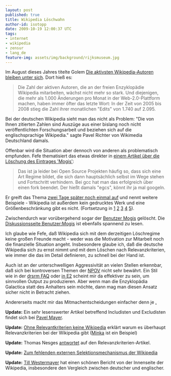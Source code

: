 ```yaml
---
layout: post
published: true
title: Wikipedia Löschwahn
author-id: isotopp
date: 2009-10-19 12:00:37 UTC
tags:
- internet
- wikipedia
- zensur
- lang_de
feature-img: assets/img/background/rijksmuseum.jpg
---
```

Im August dieses Jahres titelte Golem 
[Die aktivsten Wikipedia-Autoren bleiben unter sich](http://www.golem.de/0908/69071.html). Dort hieß es: 

> Die Zahl der aktiven Autoren, die an der freien Enzyklopädie Wikipedia
> mitarbeiten, wächst nicht mehr so stark. Und diejenigen, die mehr als
> 1.000 Änderungen pro Monat in der Web-2.0-Plattform machen, haben immer
> öfter das letzte Wort: In der Zeit von 2005 bis 2008 stieg die Zahl ihrer
> monatlichen "Edits" von 1.740 auf 2.095.

Bei der deutschen Wikipedia sieht man das nicht als Problem: "Die von Ihnen
zitierten Zahlen sind Auszüge aus einer bislang noch nicht veröffentlichten
Forschungsarbeit und beziehen sich auf die englischsprachige Wikipedia."
sagte Pavel Richter von Wikimedia Deutschland damals.

Offenbar wird die Situation aber dennoch von anderen als problematisch
empfunden. Fefe thematisiert das etwas direkter in
[einem Artikel über die Löschung des Eintrages 'Mogis'](http://blog.fefe.de/?ts=b429aadf):

> Das ist ja leider bei Open Source Projekten häufig so, dass sich eine Art
> Regime bildet, die sich dann hauptsächlich selbst im Wege stehen und
> Fortschritt verhindern. Bei gcc hat man das erfolgreich über einen fork
> beendet. Der hießt damals "egcs", könnt ihr ja mal googeln.

Er greift das Thema 
[zwei Tage später noch einmal auf](http://blog.fefe.de/?ts=b424e464) und
nennt weitere Beispiele - Wikipedia ist außerdem kein gedrucktes Werk und
eine Größenbeschränkung gibt es nicht. (Fortsetzung in 
[1](http://blog.fefe.de/?ts=b424a581) 
[2](http://blog.fefe.de/?ts=b4258234) 
[3](http://blog.fefe.de/?ts=b425953e) 
[4](http://blog.fefe.de/?ts=b4259cfb) 
[5](http://blog.fefe.de/?ts=b4228f20)).

Zwischendurch war vorübergehend sogar der 
[Benutzer Mogis](http://de.wikipedia.org/wiki/Benutzer:Mogis) gelöscht. Die 
[Diskussionsseite Benutzer:Mogis](http://de.wikipedia.org/wiki/Benutzer_Diskussion:Mogis) ist
ebenfalls spannend zu lesen.

Ich glaube wie Fefe, daß Wikipedia sich mit dem derzeitigen Löschregime
keine großen Freunde macht - weder was die Motivation zur Mitarbeit noch die
finanzielle Situation angeht. Insbesondere glaube ich, daß die deutsche
Wikipedia sich zu ernst nimmt und mit dem Löschen nach Relevanzkriterien,
wie immer die das im Detail definieren, zu schnell bei der Hand ist.

Auch ist an der unterschwelligen Aggressivität an vielen Stellen erkennbar,
daß sich bei kontroversen Themen der
[NPOV](http://de.wikipedia.org/wiki/Wikipedia:NPOV) nicht sehr bewährt. Ein
Stil wie in der
[drsrm FAQ](http://azundris.com/output/rp/drsrm/faq/faq.xml#Tolkien) oder 
[in E2](http://everything2.org/index.pl?node=Abortion) scheint mir da
effektiver zu sein, um sinnvollen Output zu produzieren. Aber wenn man die
Enzyklopädia Galactica statt des Anhalters sein möchte, dann mag man diesen
Ansatz sicher nicht in Betracht ziehen.

Andererseits macht mir das Mitmachentscheidungen einfacher denn je
[.](http://de.wikipedia.org/wiki/Benutzer:Isotopp)

**Update:** Ein sehr lesenswerter Artikel betreffend Includisten und Excludisten findet sich bei 
[Pavel Mayer](http://aggregat7.ath.cx/2009/10/19/99-aller-deutschen-sind-irrelevant).

**Update:**  [Ohne Relevantkriterien keine Wikipedia](http://notes.computernotizen.de/2009/10/20/ohne-relevanzkriterien-keine-wikipedia/)
erklärt warum es überhaupt Relevanzkriterien bei der Wikipedia gibt
([Minka](http://de.wikipedia.org/wiki/Benutzer:Streifengrasmaus/Minka) ist ein
Beispiel)

**Update:** Thomas Nesges  [antwortet](http://blog.thomasnesges.de/archives/1286-Es-geht-nicht-um-MOGIS.html)
auf den Relevanzkriterien-Artikel.

**Update:** [Zum fehlenden externen Selektionsmechanismus der Wikipedia](http://sozialtheoristen.de/2009/10/20/zum-fehlenden-externen-selektionsmechanismus-der-wikipedia/)

**Update:** [Till Westermayer](http://blog.till-westermayer.de/index.php/2009/10/21/lang-ein-versuch-uber-wikipedia/)
hat einen schönen Bericht von der Innenseite der Wikipedia, insbesondere den
Vergleich zwischen deutscher und englischer.
